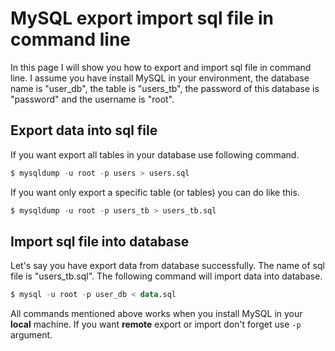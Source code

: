 # MySQL export import sql file in command line
In this page I will show you how to export and import sql file in command line. I assume you have install MySQL in 
your environment, the database name is "user_db", the table is "users_tb", the password of this database is "password" and the username is "root".

## Export data into sql file

If you want export all tables in your database use following command.
```sql
$ mysqldump -u root -p users > users.sql
```
If you want only export a specific table (or tables) you can do like this.
```sql
$ mysqldump -u root -p users_tb > users_tb.sql
```

## Import sql file into database 

Let's say you have export data from database successfully. The name of sql file is "users_tb.sql". The following command
will import data into database.
```sql
$ mysql -u root -p user_db < data.sql
```

All commands mentioned above works when you install MySQL in your **local** machine. If you want **remote** export or import
don't forget use `-p` argument.